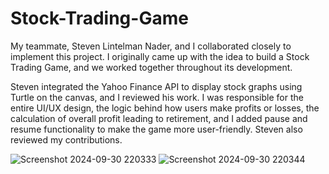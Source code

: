 # Stock-Trading-Game
My teammate, Steven Lintelman Nader, and I collaborated closely to implement this project. I originally came up with the idea to build a Stock Trading Game, and we worked together throughout its development.

Steven integrated the Yahoo Finance API to display stock graphs using Turtle on the canvas, and I reviewed his work. 
I was responsible for the entire UI/UX design, the logic behind how users make profits or losses, the calculation of overall profit leading to retirement, and I added pause and resume functionality to make the game more user-friendly. 
Steven also reviewed my contributions.

![Screenshot 2024-09-30 220333](https://github.com/user-attachments/assets/1a72b155-2f1c-4e08-81f4-774adb1adfef)
![Screenshot 2024-09-30 220344](https://github.com/user-attachments/assets/8f6a9259-8e7b-4c82-b0d5-ae1cb95b43d3)
